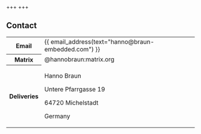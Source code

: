 +++
+++

## Contact

<table class="contact">
    <tr>
        <th>Email</th>
        <td>
            {{ email_address(text="hanno@braun-embedded.com") }}
        </td>
    </tr>
    <tr>
        <th>Matrix</th>
        <td>
            @hannobraun:matrix.org
        </td>
    </tr>
    <tr>
        <th>Deliveries</th>
        <td>
            <p>Hanno Braun</p>
            <p>Untere Pfarrgasse 19</p>
            <p>64720 Michelstadt</p>
            <p>Germany</p>
        </td>
    </tr>
</table>
